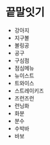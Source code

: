 # 끝말잇기

- 강아지
- 지구볼 
- 볼링공
- 공구
- 구심점
- 점심메뉴
- 뉴이스트
- 트와이스
- 스트레이키즈
- 즈런즈런
- 런닝화
- 화분
- 분수
- 수박바
- 바보
